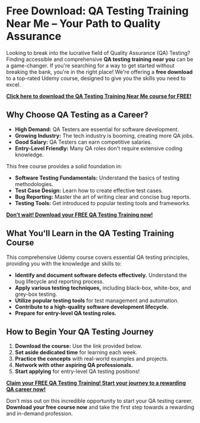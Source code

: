 # Free Download: QA Testing Training Near Me – Your Path to Quality Assurance

Looking to break into the lucrative field of Quality Assurance (QA) Testing? Finding accessible and comprehensive **QA testing training near you** can be a game-changer. If you're searching for a way to get started without breaking the bank, you're in the right place! We're offering a **free download** to a top-rated Udemy course, designed to give you the skills you need to excel.

[**Click here to download the QA Testing Training Near Me course for FREE!**](https://udemywork.com/qa-testing-training-near-me)

## Why Choose QA Testing as a Career?

*   **High Demand:** QA Testers are essential for software development.
*   **Growing Industry:** The tech industry is booming, creating more QA jobs.
*   **Good Salary:** QA Testers can earn competitive salaries.
*   **Entry-Level Friendly:** Many QA roles don't require extensive coding knowledge.

This free course provides a solid foundation in:

*   **Software Testing Fundamentals:** Understand the basics of testing methodologies.
*   **Test Case Design:** Learn how to create effective test cases.
*   **Bug Reporting:** Master the art of writing clear and concise bug reports.
*   **Testing Tools:** Get introduced to popular testing tools and frameworks.

[**Don't wait! Download your FREE QA Testing Training now!**](https://udemywork.com/qa-testing-training-near-me)

## What You'll Learn in the QA Testing Training Course

This comprehensive Udemy course covers essential QA testing principles, providing you with the knowledge and skills to:

*   **Identify and document software defects effectively.** Understand the bug lifecycle and reporting process.
*   **Apply various testing techniques,** including black-box, white-box, and grey-box testing.
*   **Utilize popular testing tools** for test management and automation.
*   **Contribute to a high-quality software development lifecycle.**
*   **Prepare for entry-level QA testing roles.**

## How to Begin Your QA Testing Journey

1.  **Download the course:** Use the link provided below.
2.  **Set aside dedicated time** for learning each week.
3.  **Practice the concepts** with real-world examples and projects.
4.  **Network with other aspiring QA professionals.**
5.  **Start applying** for entry-level QA testing positions!

[**Claim your FREE QA Testing Training! Start your journey to a rewarding QA career now!**](https://udemywork.com/qa-testing-training-near-me)

Don't miss out on this incredible opportunity to start your QA testing career. **Download your free course now** and take the first step towards a rewarding and in-demand profession.

